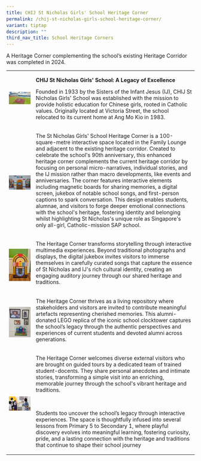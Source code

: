 ```yaml
---
title: CHIJ St Nicholas Girls' School Heritage Corner
permalink: /chij-st-nicholas-girls-school-heritage-corner/
variant: tiptap
description: ""
third_nav_title: School Heritage Corners
---
```

<p>A Heritage Corner complementing the school’s existing Heritage Corridor
was completed in 2024.&nbsp;&nbsp;</p>
<p></p>
<table style="minWidth: 50px">
<colgroup>
<col>
<col>
</colgroup>
<tbody>
<tr>
<td rowspan="1" colspan="1">
<div class="isomer-image-wrapper">
<img style="width: 100%" height="auto" width="100%" alt="" src="/images/Photo_1.jpg">
</div>
</td>
<td rowspan="1" colspan="1">
<p><strong>CHIJ St Nicholas Girls' School: A Legacy of Excellence</strong>&nbsp;</p>
<p>Founded in 1933 by the Sisters of the Infant Jesus (IJ), CHIJ St Nicholas
Girls' School was established with the mission to provide holistic education
for Chinese girls, rooted in Catholic values. Originally located at Victoria
Street, the school relocated to its current home at Ang Mo Kio in 1983.&nbsp;&nbsp;</p>
</td>
</tr>
<tr>
<td rowspan="1" colspan="1">
<p></p>
<div class="isomer-image-wrapper">
<img style="width: 100%" height="auto" width="100%" alt="" src="/images/Photo_2.jpg">
</div>
</td>
<td rowspan="1" colspan="1">
<p>The St Nicholas Girls' School Heritage Corner is a 100-square-metre interactive
space located in the Family Lounge and adjacent to the existing heritage
corridor. Created to celebrate the school's 90th anniversary, this enhanced
heritage corner complements the current heritage corridor by focusing on
personal micro-narratives, individual stories, and the IJ mission rather
than macro developments, like events and anniversaries. The corner features
interactive elements including magnetic boards for sharing memories, a
digital screen, jukebox of notable school songs, and first-person captions
to spark conversation. This design enables students, alumnae, and visitors
to forge deeper emotional connections with the school's heritage, fostering
identity and belonging whilst highlighting St Nicholas's unique role as
Singapore's only all-girl, Catholic-mission SAP school.&nbsp;&nbsp;</p>
</td>
</tr>
<tr>
<td rowspan="1" colspan="1">
<p></p>
<div class="isomer-image-wrapper">
<img style="width: 100%" height="auto" width="100%" alt="" src="/images/Photo_3_stns.jpg">
</div>
</td>
<td rowspan="1" colspan="1">
<p>The Heritage Corner transforms storytelling through interactive multimedia
experiences. Beyond traditional photographs and displays, the digital jukebox
invites visitors to immerse themselves in carefully curated songs that
capture the essence of St Nicholas and IJ's rich cultural identity, creating
an engaging auditory journey through our shared heritage and traditions.</p>
</td>
</tr>
<tr>
<td rowspan="1" colspan="1">
<p></p>
<div class="isomer-image-wrapper">
<img style="width: 100%" height="auto" width="100%" alt="" src="/images/Photo_4_stn.jpg">
</div>
</td>
<td rowspan="1" colspan="1">
<p>The Heritage Corner thrives as a living repository where stakeholders
and visitors are invited to contribute meaningful artefacts representing
cherished memories. This alumni-donated LEGO replica of the iconic school
clocktower captures the school’s legacy through the authentic perspectives
and experiences of current students and devoted alumni across generations.</p>
</td>
</tr>
<tr>
<td rowspan="1" colspan="1">
<p></p>
<div class="isomer-image-wrapper">
<img style="width: 100%" height="auto" width="100%" alt="" src="/images/Photo_5.jpg">
</div>
</td>
<td rowspan="1" colspan="1">
<p>The Heritage Corner welcomes diverse external visitors who are brought
on guided tours by a dedicated team of trained student-docents. They share
personal anecdotes and intimate stories, transforming a simple visit into
an enriching, memorable journey through the school's vibrant heritage and
traditions.&nbsp;&nbsp;</p>
<p>&nbsp;</p>
<p>Students too uncover the school’s legacy through interactive experiences.
The space is thoughtfully infused into several lessons from Primary 5 to
Secondary 1, where playful discovery evolves into meaningful learning,
fostering curiosity, pride, and a lasting connection with the heritage
and traditions that continue to shape their school journey</p>
</td>
</tr>
</tbody>
</table>
<p></p>